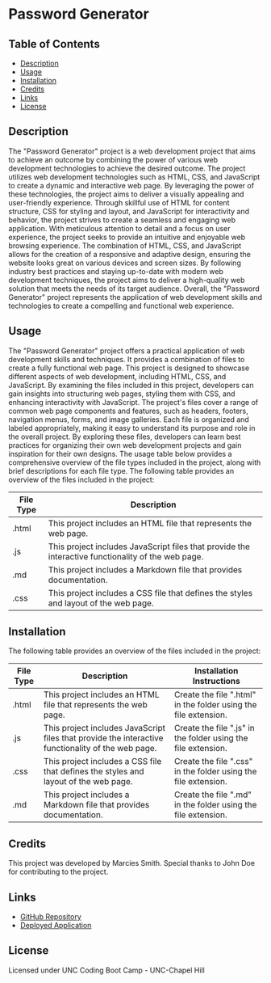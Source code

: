 # Password Generator

## Table of Contents
- [Description](#description)
- [Usage](#usage)
- [Installation](#installation)
- [Credits](#credits)
- [Links](#links)
- [License](#license)

## Description

The "Password Generator" project is a web development project that aims to achieve an outcome by combining the power of various web development technologies to achieve the desired outcome. The project utilizes web development technologies such as HTML, CSS, and JavaScript to create a dynamic and interactive web page. By leveraging the power of these technologies, the project aims to deliver a visually appealing and user-friendly experience. Through skillful use of HTML for content structure, CSS for styling and layout, and JavaScript for interactivity and behavior, the project strives to create a seamless and engaging web application. With meticulous attention to detail and a focus on user experience, the project seeks to provide an intuitive and enjoyable web browsing experience. The combination of HTML, CSS, and JavaScript allows for the creation of a responsive and adaptive design, ensuring the website looks great on various devices and screen sizes. By following industry best practices and staying up-to-date with modern web development techniques, the project aims to deliver a high-quality web solution that meets the needs of its target audience. Overall, the "Password Generator" project represents the application of web development skills and technologies to create a compelling and functional web experience. 


## Usage

The "Password Generator" project offers a practical application of web development skills and techniques. It provides a combination of files to create a fully functional web page. This project is designed to showcase different aspects of web development, including HTML, CSS, and JavaScript. By examining the files included in this project, developers can gain insights into structuring web pages, styling them with CSS, and enhancing interactivity with JavaScript. The project's files cover a range of common web page components and features, such as headers, footers, navigation menus, forms, and image galleries. Each file is organized and labeled appropriately, making it easy to understand its purpose and role in the overall project. By exploring these files, developers can learn best practices for organizing their own web development projects and gain inspiration for their own designs. The usage table below provides a comprehensive overview of the file types included in the project, along with brief descriptions for each file type.
The following table provides an overview of the files included in the project:

| File Type | Description |
| --- | --- |
| .html | This project includes an HTML file that represents the web page. |
| .js | This project includes JavaScript files that provide the interactive functionality of the web page. |
| .md | This project includes a Markdown file that provides documentation. |
| .css | This project includes a CSS file that defines the styles and layout of the web page. |


## Installation

The following table provides an overview of the files included in the project:

| File Type | Description | Installation Instructions |
| --- | --- | --- |
| .html | This project includes an HTML file that represents the web page. | Create the file ".html" in the folder using the file extension. |
| .js | This project includes JavaScript files that provide the interactive functionality of the web page. | Create the file ".js" in the folder using the file extension. |
| .css | This project includes a CSS file that defines the styles and layout of the web page. | Create the file ".css" in the folder using the file extension. |
| .md | This project includes a Markdown file that provides documentation. | Create the file ".md" in the folder using the file extension. |

## Credits

This project was developed by Marcies Smith. Special thanks to John Doe for contributing to the project.

## Links

- [GitHub Repository](https://github.com/Seicram/Password-Generator)
- [Deployed Application](https://seicram.github.io/Password-Generator/)

## License

Licensed under UNC Coding Boot Camp - UNC-Chapel Hill
